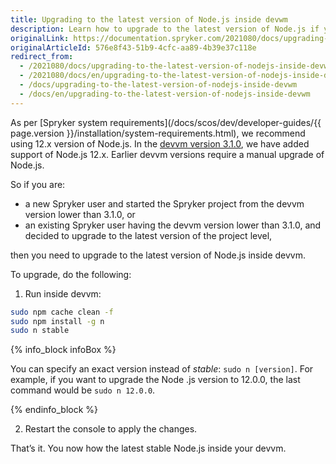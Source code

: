 ```yaml
---
title: Upgrading to the latest version of Node.js inside devwm
description: Learn how to upgrade to the latest version of Node.js if your devvm vesion is lower than 3.1.0
originalLink: https://documentation.spryker.com/2021080/docs/upgrading-to-the-latest-version-of-nodejs-inside-devwm
originalArticleId: 576e8f43-51b9-4cfc-aa89-4b39e37c118e
redirect_from:
  - /2021080/docs/upgrading-to-the-latest-version-of-nodejs-inside-devwm
  - /2021080/docs/en/upgrading-to-the-latest-version-of-nodejs-inside-devwm
  - /docs/upgrading-to-the-latest-version-of-nodejs-inside-devwm
  - /docs/en/upgrading-to-the-latest-version-of-nodejs-inside-devwm
---
```


As per [Spryker system requirements](/docs/scos/dev/developer-guides/{{ page.version }}/installation/system-requirements.html), we recommend using 12.x version of Node.js. In the [devvm version 3.1.0](https://github.com/spryker/devvm/releases/tag/v3.1.0), we have added support of Node.js 12.x. Earlier devvm versions require a manual upgrade of Node.js.

So if you are:

* a new Spryker user and started the Spryker project from the devvm version lower than 3.1.0, or
* an existing Spryker user having the devvm version lower than 3.1.0, and decided to upgrade to the latest version of the project level,

then you need to upgrade to the latest version of Node.js inside devvm. 

To upgrade, do the following:

1.  Run inside devvm:

```Bash
sudo npm cache clean -f
sudo npm install -g n
sudo n stable
```
 {% info_block infoBox %}

You can specify an exact version instead of *stable*: `sudo n [version]`. For example, if you want to upgrade the Node .js version to 12.0.0, the last command would be `sudo n 12.0.0`.

{% endinfo_block %}

2. Restart the console to apply the changes.

That’s it. You now how the latest stable Node.js inside your devvm.
